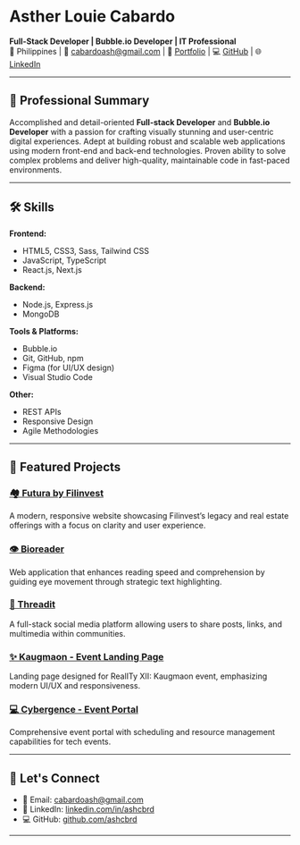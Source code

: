 # Asther Louie Cabardo

**Full-Stack Developer | Bubble.io Developer | IT Professional**  
📍 Philippines | 📧 cabardoash@gmail.com | 🔗 [Portfolio](https://www.ashcbrd.dev) | 💻 [GitHub](https://github.com/ashcbrd) | 🌐 [LinkedIn](https://www.linkedin.com/in/ashcbrd/)

---

## 💼 Professional Summary

Accomplished and detail-oriented **Full-stack Developer** and **Bubble.io Developer** with a passion for crafting visually stunning and user-centric digital experiences. Adept at building robust and scalable web applications using modern front-end and back-end technologies. Proven ability to solve complex problems and deliver high-quality, maintainable code in fast-paced environments.

---

## 🛠️ Skills

**Frontend:**
- HTML5, CSS3, Sass, Tailwind CSS
- JavaScript, TypeScript
- React.js, Next.js

**Backend:**
- Node.js, Express.js
- MongoDB

**Tools & Platforms:**
- Bubble.io
- Git, GitHub, npm
- Figma (for UI/UX design)
- Visual Studio Code

**Other:**
- REST APIs
- Responsive Design
- Agile Methodologies

---

## 📌 Featured Projects

### [🏘️ Futura by Filinvest](https://github.com/ashcbrd/filinvestland)
A modern, responsive website showcasing Filinvest’s legacy and real estate offerings with a focus on clarity and user experience.

### [👁️ Bioreader](https://github.com/ashcbrd/bionic-reading)
Web application that enhances reading speed and comprehension by guiding eye movement through strategic text highlighting.

### [🧵 Threadit](https://github.com/ashcbrd/threadit)
A full-stack social media platform allowing users to share posts, links, and multimedia within communities.

### [✨ Kaugmaon - Event Landing Page](https://github.com/Blankeos/akwe-landing)
Landing page designed for RealITy XII: Kaugmaon event, emphasizing modern UI/UX and responsiveness.

### [💻 Cybergence - Event Portal](https://github.com/Blankeos/kaugmaon)
Comprehensive event portal with scheduling and resource management capabilities for tech events.

---

## 🤝 Let's Connect

- 📧 Email: [cabardoash@gmail.com](mailto:cabardoash@gmail.com)
- 🔗 LinkedIn: [linkedin.com/in/ashcbrd](https://www.linkedin.com/in/ashcbrd)
- 💻 GitHub: [github.com/ashcbrd](https://github.com/ashcbrd)

---

